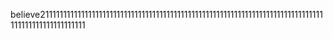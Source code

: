 believe2111111111111111111111111111111111111111111111111111111111111111111111111111111111111111111111111111
